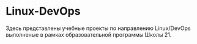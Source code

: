 # Linux-DevOps

Здесь представлены учебные проекты по направлению Linux/DevOps выполненые в рамках образовательной программы Школы 21.

